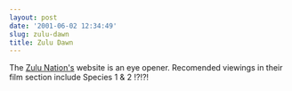 ```yaml
---
layout: post
date: '2001-06-02 12:34:49'
slug: zulu-dawn
title: Zulu Dawn
---
```


The [Zulu Nation's](http://www.zulunation.com/home.html) website is an eye opener. Recomended viewings in their film section include Species 1 & 2 !?!?!